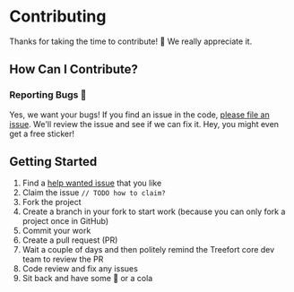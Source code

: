 # Contributing

Thanks for taking the time to contribute!  :tada:  We really appreciate it.

## How Can I Contribute?

### Reporting Bugs :bug:
Yes, we want your bugs!  If you find an issue in the code, [please file an issue](https://github.com/treefortmusicfest/treefort/issues/new).  We'll review the issue and see if we can fix
it. Hey, you might even get a free sticker!

## Getting Started

1. Find a [help wanted issue](https://github.com/treefortmusicfest/treefort/issues?q=is%3Aissue+is%3Aopen+label%3A%22help+wanted%22) that you like
2. Claim the issue `// TODO how to claim?`
3. Fork the project
4. Create a branch in your fork to start work (because you can only fork a project once in GitHub)
5. Commit your work
6. Create a pull request (PR)
7. Wait a couple of days and then politely remind the Treefort core dev team to review the PR
8. Code review and fix any issues
8. Sit back and have some :beers:    or a cola
